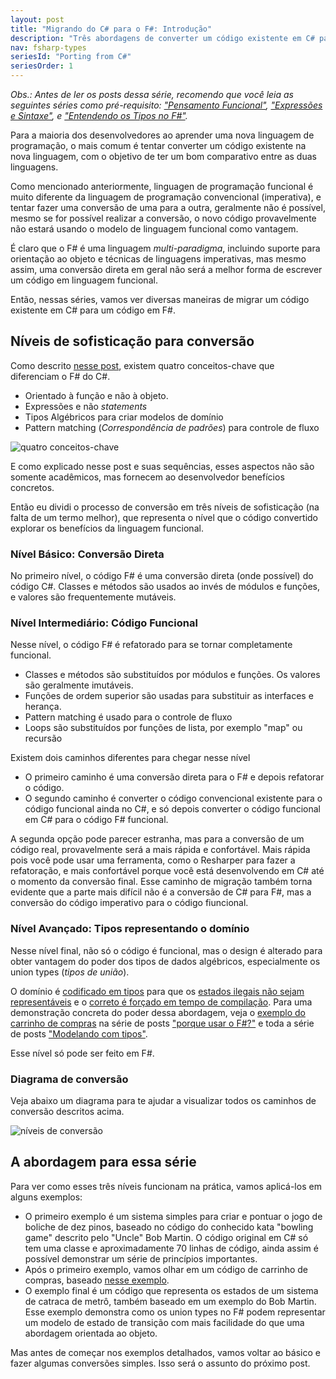 ```yaml
---
layout: post
title: "Migrando do C# para o F#: Introdução"
description: "Três abordagens de converter um código existente em C# para o F#"
nav: fsharp-types
seriesId: "Porting from C#"
seriesOrder: 1
---
```


*Obs.: Antes de ler os posts dessa série, recomendo que você leia as seguintes séries como pré-requisito: ["Pensamento Funcional"](/series/thinking-functionally.html), ["Expressões e Sintaxe"](/series/expressions-and-syntax.html), e ["Entendendo os Tipos no F#"](/series/understanding-fsharp-types.html).*

Para a maioria dos desenvolvedores ao aprender uma nova linguagem de programação, o mais comum é tentar converter um código existente na nova linguagem, com o objetivo de ter um bom comparativo entre as duas linguagens.

Como mencionado anteriormente, linguagen de programação funcional é muito diferente da linguagem de programação convencional (imperativa), e tentar fazer uma conversão de uma para a outra, geralmente não é possível, mesmo se for possível realizar a conversão, o novo código provavelmente não estará usando o modelo de linguagem funcional como vantagem.

É claro que o F# é uma linguagem *multi-paradigma*, incluindo suporte para orientação ao objeto e técnicas de linguagens imperativas, mas mesmo assim, uma conversão direta em geral não será a melhor forma de escrever um código em linguagem funcional.

Então, nessas séries, vamos ver diversas maneiras de migrar um código existente em C# para um código em F#.

## Níveis de sofisticação para conversão ##

Como descrito [nesse post](/posts/key-concepts), existem quatro conceitos-chave que diferenciam o F# do C#.

* Orientado à função e não à objeto.
* Expressões e não *statements*
* Tipos Algébricos para criar modelos de domínio
* Pattern matching (*Correspondência de padrões*) para controle de fluxo

![quatro conceitos-chave](/assets/img/four-concepts2.png)

E como explicado nesse post e suas sequências, esses aspectos não são somente acadêmicos, mas fornecem ao desenvolvedor benefícios concretos.

Então eu dividi o processo de conversão em três níveis de sofisticação (na falta de um termo melhor), que representa o nível que o código convertido explorar os benefícios da linguagem funcional.

### Nível Básico: Conversão Direta ###

No primeiro nível, o código F# é uma conversão direta (onde possível) do código C#. Classes e métodos são usados ao invés de módulos e funções, e valores são frequentemente mutáveis.

### Nível Intermediário: Código Funcional ###

Nesse nível, o código F# é refatorado para se tornar completamente funcional.

* Classes e métodos são substituídos por módulos e funções. Os valores são geralmente imutáveis.
* Funções de ordem superior são usadas para substituir as interfaces e herança.
* Pattern matching é usado para o controle de fluxo
* Loops são substituídos por funções de lista, por exemplo "map" ou recursão

Existem dois caminhos diferentes para chegar nesse nível

* O primeiro caminho é uma conversão direta para o F# e depois refatorar o código.
* O segundo caminho é converter o código convencional existente para o código funcional ainda no C#, e só depois converter o código funcional em C# para o código F# funcional.

A segunda opção pode parecer estranha, mas para a conversão de um código real, provavelmente será a mais rápida e confortável. Mais rápida pois você pode usar uma ferramenta, como o Resharper para fazer a refatoração, e mais confortável porque você está desenvolvendo em C# até o momento da conversão final. Esse caminho de migração também torna evidente que a parte mais difícil não é a conversão de C# para F#, mas a conversão do código imperativo para o código fiuncional.

### Nível Avançado: Tipos representando o domínio ###

Nesse nível final, não só o código é funcional, mas o design é alterado para obter vantagem do poder dos tipos de dados algébricos, especialmente os union types (*tipos de união*).

O domínio é [codificado em tipos](/posts/designing-with-types-single-case-dus/) para que os [estados ilegais não sejam representáveis](/posts/designing-with-types-making-illegal-states-unrepresentable/) e o [correto é forçado em tempo de compilação](/posts/correctness-type-checking/).
Para uma demonstração concreta do poder dessa abordagem, veja o [exemplo do carrinho de compras](/posts/designing-for-correctness) na série de posts ["porque usar o F#?"](/series/why-use-fsharp.html) e toda a série de posts ["Modelando com tipos"](/series/designing-with-types.html).

Esse nível só pode ser feito em F#.

### Diagrama de conversão ###

Veja abaixo um diagrama para te ajudar a visualizar todos os caminhos de conversão descritos acima.

![níveis de conversão](/assets/img/porting-paths.png)

## A abordagem para essa série ##

Para ver como esses três níveis funcionam na prática, vamos aplicá-los em alguns exemplos:

* O primeiro exemplo é um sistema simples para criar e pontuar o jogo de boliche de dez pinos, baseado no código do conhecido kata "bowling game" descrito pelo "Uncle" Bob Martin. O código original em C# só tem uma classe e aproximadamente 70 linhas de código, ainda assim é possível demonstrar um série de princípios importantes.
* Após o primeiro exemplo, vamos olhar em um código de carrinho de compras, baseado [nesse exemplo](/posts/designing-for-correctness/).
* O exemplo final é um código que representa os estados de um sistema de catraca de metrô, também baseado em um exemplo do Bob Martin. Esse exemplo demonstra como os union types no F# podem representar um modelo de estado de transição com mais facilidade do que uma abordagem orientada ao objeto.

Mas antes de começar nos exemplos detalhados, vamos voltar ao básico e fazer algumas conversões simples. Isso será o assunto do próximo post.

